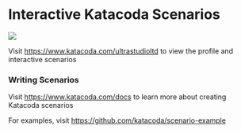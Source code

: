 # Interactive Katacoda Scenarios

[![](http://shields.katacoda.com/katacoda/ultrastudioltd/count.svg)](https://www.katacoda.com/ultrastudioltd "Get your profile on Katacoda.com")

Visit https://www.katacoda.com/ultrastudioltd to view the profile and interactive scenarios

### Writing Scenarios
Visit https://www.katacoda.com/docs to learn more about creating Katacoda scenarios

For examples, visit https://github.com/katacoda/scenario-example
